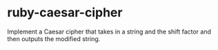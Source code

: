 # ruby-caesar-cipher

Implement a Caesar cipher that takes in a string and the shift factor and then outputs the modified string.
